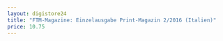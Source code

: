 ```yaml
---
layout: digistore24
title: "FTM-Magazine: Einzelausgabe Print-Magazin 2/2016 (Italien)"
price: 10.75
---
```

